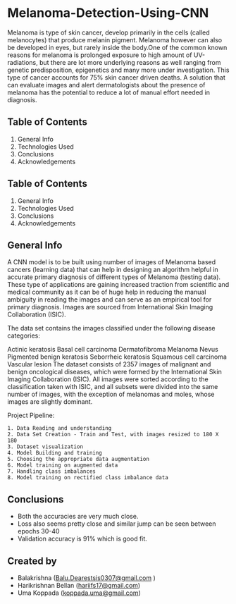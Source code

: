 
# Melanoma-Detection-Using-CNN
Melanoma is type of skin cancer, develop primarily in the cells (called melanocytes) that produce melanin pigment. Melanoma however can also be developed in eyes, but rarely inside the body.One of the common known reasons for melanoma is prolonged exposure to high amount of UV-radiations, but there are lot more underlying reasons as well ranging from genetic predisposition, epigenetics and many more under investigation. This type of cancer accounts for 75% skin cancer driven deaths. A solution that can evaluate images and alert dermatologists about the presence of melanoma has the potential to reduce a lot of manual effort needed in diagnosis.


## Table of Contents
1. General Info
2. Technologies Used
3. Conclusions
4. Acknowledgements
## Table of Contents
1. General Info
2. Technologies Used
3. Conclusions
4. Acknowledgements
## General Info
A CNN model is to be built using number of images of Melanoma based cancers (learning data) that can help in designing an algorithm helpful in accurate primary diagnosis of different types of Melanoma (testing data). These type of applications are gaining increased traction from scientific and medical community as it can be of huge help in reducing the manual ambiguity in reading the images and can serve as an empirical tool for primary diagnosis. Images are sourced from International Skin Imaging Collaboration (ISIC).

The data set contains the images classified under the following disease categories:

Actinic keratosis
Basal cell carcinoma
Dermatofibroma
Melanoma
Nevus
Pigmented benign keratosis
Seborrheic keratosis
Squamous cell carcinoma
Vascular lesion
The dataset consists of 2357 images of malignant and benign oncological diseases, which were formed by the International Skin Imaging Collaboration (ISIC). All images were sorted according to the classification taken with ISIC, and all subsets were divided into the same number of images, with the exception of melanomas and moles, whose images are slightly dominant.

Project Pipeline:

    1. Data Reading and understanding
    2. Data Set Creation - Train and Test, with images resized to 180 X 180
    3. Dataset visualization
    4. Model Building and training
    5. Choosing the appropriate data augmentation
    6. Model training on augmented data
    7. Handling class imbalances
    8. Model training on rectified class imbalance data
## Conclusions
-  Both the accuracies are very much close.
-  Loss also seems pretty close and similar jump can be seen between epochs 30-40
-  Validation accuracy is 91% which is good fit.
## Created by
* Balakrishna (Balu.Dearestsis0307@gmail.com )
* Harikrishnan Bellan (hariifs17@gmail.com)
* Uma Koppada (koppada.uma@gmail.com)
